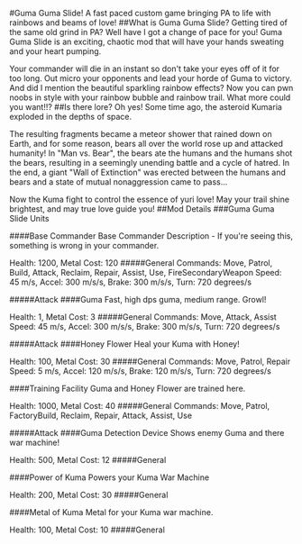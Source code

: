 #Guma Guma Slide!
A fast paced custom game bringing PA to life with rainbows and beams of love!
##What is Guma Guma Slide?
Getting tired of the same old grind in PA? Well have I got a change of pace for you! Guma Guma Slide is an exciting, chaotic mod that will have your hands sweating and your heart pumping.

Your commander will die in an instant so don't take your eyes off of it for too long. Out micro your opponents and lead your horde of Guma to victory. And did I mention the beautiful sparkling rainbow effects? Now you can pwn noobs in style with your rainbow bubble and rainbow trail. What more could you want!!?
##Is there lore? Oh yes!
Some time ago, the asteroid Kumaria exploded in the depths of space.

The resulting fragments became a meteor shower that rained down on Earth, and for some reason, bears all over the world rose up and attacked humanity! In "Man vs. Bear", the bears ate the humans and the humans shot the bears, resulting in a seemingly unending battle and a cycle of hatred. In the end, a giant "Wall of Extinction" was erected between the humans and bears and a state of mutual nonaggression came to pass...

Now the Kuma fight to control the essence of yuri love! May your trail shine brightest, and may true love guide you!
##Mod Details
###Guma Guma Slide Units

####Base Commander
Base Commander Description - If you're seeing this, something is wrong in your commander.

Health: 1200, Metal Cost: 120
#####General
Commands: Move, Patrol, Build, Attack, Reclaim, Repair, Assist, Use, FireSecondaryWeapon
Speed: 45 m/s, Accel: 300 m/s/s, Brake: 300 m/s/s, Turn: 720 degrees/s

#####Attack
####Guma
Fast, high dps guma, medium range. Growl!

Health: 1, Metal Cost: 3
#####General
Commands: Move, Attack, Assist
Speed: 45 m/s, Accel: 300 m/s/s, Brake: 300 m/s/s, Turn: 720 degrees/s

#####Attack
####Honey Flower
Heal your Kuma with Honey!

Health: 100, Metal Cost: 30
#####General
Commands: Move, Patrol, Repair
Speed: 5 m/s, Accel: 120 m/s/s, Brake: 120 m/s/s, Turn: 720 degrees/s

####Training Facility
Guma and Honey Flower are trained here.

Health: 1000, Metal Cost: 40
#####General
Commands: Move, Patrol, FactoryBuild, Reclaim, Repair, Attack, Assist, Use

#####Attack
####Guma Detection Device
Shows enemy Guma and there war machine!

Health: 500, Metal Cost: 12
#####General

####Power of Kuma
Powers your Kuma War Machine

Health: 200, Metal Cost: 30
#####General

####Metal of Kuma
Metal for your Kuma war machine.

Health: 100, Metal Cost: 10
#####General


